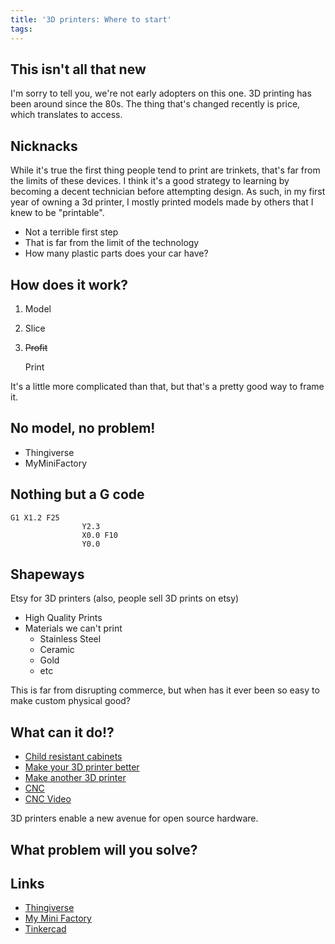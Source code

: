 ```yaml
---
title: '3D printers: Where to start'
tags:
---
```


## This isn't all that new

I'm sorry to tell you, we're not early adopters on this one. 3D printing has been around since the 80s. The thing that's changed recently is price, which translates to access.

## Nicknacks

While it's true the first thing people tend to print are trinkets, that's far from the limits of these devices. I think it's a good strategy to learning by becoming a decent technician before attempting design. As such, in my first year of owning a 3d printer, I mostly printed models made by others that I knew to be "printable".&nbsp;

* Not a terrible first step
* That is far from the limit of the technology
* How many plastic parts does your car have?

## How does it work?

1. Model
2. Slice
3. ~~Profit~~

   Print

It's a little more complicated than that, but that's a pretty good way to frame it.

## No model, no problem!

* Thingiverse
* MyMiniFactory

## Nothing but a G code

```
G1 X1.2 F25
				Y2.3
				X0.0 F10
				Y0.0
```

## Shapeways

Etsy for 3D printers (also, people sell 3D prints on etsy)

* High Quality Prints
* Materials we can't print
  * Stainless Steel
  * Ceramic
  * Gold
  * etc

This is far from disrupting commerce, but when has it ever been so easy to make custom physical good?

## What can it do!?

* [Child resistant cabinets](https://www.thingiverse.com/thing:28037)
* [Make your 3D printer better](https://www.thingiverse.com/thing:410721)
* [Make another 3D printer](http://reprap.org/)
* [CNC](https://www.thingiverse.com/thing:989593)
* [CNC Video](https://photos.google.com/search/cnc/photo/AF1QipPDBj32hiPMXwIb1YwX9BX6cnF0A4eIIG3SDCv6)

3D printers enable a new avenue for open source hardware.

## What problem will you solve?

## Links

* [Thingiverse](https://www.thingiverse.com/)
* [My Mini Factory](https://www.myminifactory.com/)
* [Tinkercad](https://www.tinkercad.com/)